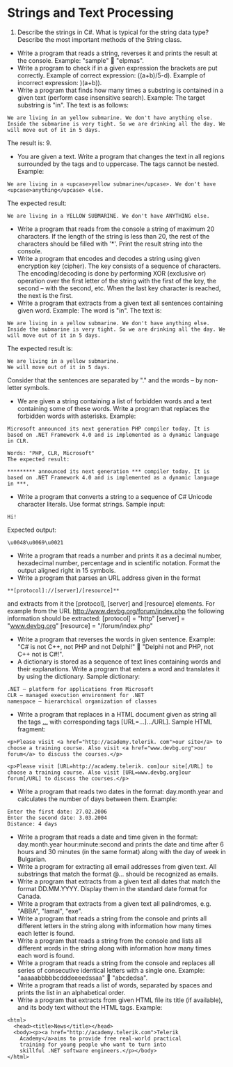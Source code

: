 Strings and Text Processing
=======================

1.  Describe the strings in C#. What is typical for the string data type? Describe the most important methods of the String class.
*  Write a program that reads a string, reverses it and prints the result at the console.
Example: "sample"  "elpmas".
*  Write a program to check if in a given expression the brackets are put correctly.
Example of correct expression: ((a+b)/5-d).
Example of incorrect expression: )(a+b)).
*  Write a program that finds how many times a substring is contained in a given text (perform case insensitive search).
		Example: The target substring is "in". The text is as follows:
```
We are living in an yellow submarine. We don't have anything else. Inside the submarine is very tight. So we are drinking all the day. We will move out of it in 5 days.
```
The result is: 9.
*  You are given a text. Write a program that changes the text in all regions surrounded by the tags <upcase> and </upcase> to uppercase. The tags cannot be nested. Example:
```
We are living in a <upcase>yellow submarine</upcase>. We don't have <upcase>anything</upcase> else.
```
The expected result:
```
We are living in a YELLOW SUBMARINE. We don't have ANYTHING else.
```
*  Write a program that reads from the console a string of maximum 20 characters. If the length of the string is less than 20, the rest of the characters should be filled with '*'. Print the result string into the console.
*  Write a program that encodes and decodes a string using given encryption key (cipher). The key consists of a sequence of characters. The encoding/decoding is done by performing XOR (exclusive or) operation over the first letter of the string with the first of the key, the second – with the second, etc. When the last key character is reached, the next is the first.
*  Write a program that extracts from a given text all sentences containing given word.
		Example: The word is "in". The text is:
```
We are living in a yellow submarine. We don't have anything else. Inside the submarine is very tight. So we are drinking all the day. We will move out of it in 5 days.
```
The expected result is:
```
We are living in a yellow submarine.
We will move out of it in 5 days.
```
Consider that the sentences are separated by "." and the words – by non-letter symbols.
*  We are given a string containing a list of forbidden words and a text containing some of these words. Write a program that replaces the forbidden words with asterisks. Example:
```
Microsoft announced its next generation PHP compiler today. It is based on .NET Framework 4.0 and is implemented as a dynamic language in CLR.
```
	Words: "PHP, CLR, Microsoft"
	The expected result:
```
********* announced its next generation *** compiler today. It is based on .NET Framework 4.0 and is implemented as a dynamic language in ***.
```
*  Write a program that converts a string to a sequence of C# Unicode character literals. Use format strings. Sample input:
```
Hi!
```
Expected output:
```
\u0048\u0069\u0021
```
*  Write a program that reads a number and prints it as a decimal number, hexadecimal number, percentage and in scientific notation. Format the output aligned right in 15 symbols.
*  Write a program that parses an URL address given in the format
```
**[protocol]://[server]/[resource]**
```
and extracts from it the [protocol], [server] and [resource] elements. For example from the URL http://www.devbg.org/forum/index.php the following information should be extracted:
		[protocol] = "http"
		[server] = "www.devbg.org"
		[resource] = "/forum/index.php"
*  Write a program that reverses the words in given sentence.
	Example: "C# is not C++, not PHP and not Delphi!"  "Delphi not and PHP, not C++ not is C#!".
*  A dictionary is stored as a sequence of text lines containing words and their explanations. Write a program that enters a word and translates it by using the dictionary. Sample dictionary:
```
.NET – platform for applications from Microsoft
CLR – managed execution environment for .NET
namespace – hierarchical organization of classes
```
*  Write a program that replaces in a HTML document given as string all the tags <a href="…">…</a> with corresponding tags [URL=…]…/URL]. Sample HTML fragment:
```
<p>Please visit <a href="http://academy.telerik. com">our site</a> to choose a training course. Also visit <a href="www.devbg.org">our forum</a> to discuss the courses.</p>
```
```
<p>Please visit [URL=http://academy.telerik. com]our site[/URL] to choose a training course. Also visit [URL=www.devbg.org]our forum[/URL] to discuss the courses.</p>
```
*  Write a program that reads two dates in the format: day.month.year and calculates the number of days between them. Example:
```
Enter the first date: 27.02.2006
Enter the second date: 3.03.2004
Distance: 4 days
```
*  Write a program that reads a date and time given in the format: day.month.year hour:minute:second and prints the date and time after 6 hours and 30 minutes (in the same format) along with the day of week in Bulgarian.
*  Write a program for extracting all email addresses from given text. All substrings that match the format <identifier>@<host>…<domain> should be recognized as emails.
*  Write a program that extracts from a given text all dates that match the format DD.MM.YYYY. Display them in the standard date format for Canada.
*  Write a program that extracts from a given text all palindromes, e.g. "ABBA", "lamal", "exe".
*  Write a program that reads a string from the console and prints all different letters in the string along with information how many times each letter is found. 
*  Write a program that reads a string from the console and lists all different words in the string along with information how many times each word is found.
*  Write a program that reads a string from the console and replaces all series of consecutive identical letters with a single one. Example: "aaaaabbbbbcdddeeeedssaa"  "abcdedsa".
*  Write a program that reads a list of words, separated by spaces and prints the list in an alphabetical order.
*  Write a program that extracts from given HTML file its title (if available), and its body text without the HTML tags. Example:
```
<html>
  <head><title>News</title></head>
  <body><p><a href="http://academy.telerik.com">Telerik
    Academy</a>aims to provide free real-world practical
    training for young people who want to turn into
    skillful .NET software engineers.</p></body>
</html>
```








